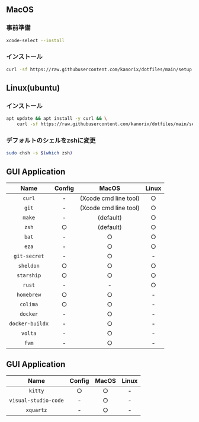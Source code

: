 
## MacOS

### 事前準備

```sh
xcode-select --install
```

### インストール

```sh
curl -sf https://raw.githubusercontent.com/kanorix/dotfiles/main/setup.sh | bash -s
```

## Linux(ubuntu)

### インストール

```sh
apt update && apt install -y curl && \
    curl -sf https://raw.githubusercontent.com/kanorix/dotfiles/main/setup.sh | bash -s
```

### デフォルトのシェルをzshに変更

```sh
sudo chsh -s $(which zsh)
```

## GUI Application

|      Name       | Config |         MacOS         | Linux |
| :-------------: | :----: | :-------------------: | :---: |
|     `curl`      |   -    | (Xcode cmd line tool) |   ○   |
|      `git`      |   -    | (Xcode cmd line tool) |   ○   |
|     `make`      |   -    |       (default)       |   ○   |
|      `zsh`      |   ○    |       (default)       |   ○   |
|      `bat`      |   -    |           ○           |   ○   |
|      `eza`      |   -    |           ○           |   ○   |
|  `git-secret`   |   -    |           ○           |   -   |
|    `sheldon`    |   ○    |           ○           |   ○   |
|   `starship`    |   ○    |           ○           |   ○   |
|     `rust`      |   -    |           -           |   ○   |
|   `homebrew`    |   ○    |           ○           |   -   |
|    `colima`     |   ○    |           ○           |   -   |
|    `docker`     |   -    |           ○           |   -   |
| `docker-buildx` |   -    |           ○           |   -   |
|     `volta`     |   -    |           ○           |   -   |
|      `fvm`      |   -    |           ○           |   -   |

## GUI Application

|         Name         | Config | MacOS | Linux |
| :------------------: | :----: | :---: | :---: |
|       `kitty`        |   ○    |   ○   |   -   |
| `visual-studio-code` |   -    |   ○   |   -   |
|      `xquartz`       |   -    |   ○   |   -   |
